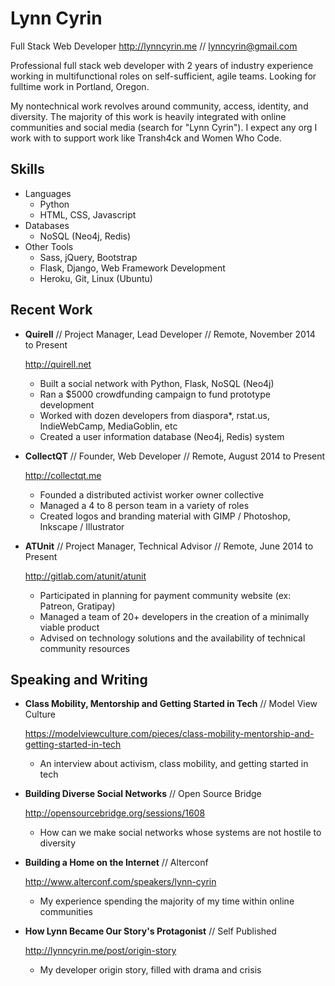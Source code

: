 Lynn Cyrin
===========

Full Stack Web Developer
<http://lynncyrin.me>  // lynncyrin@gmail.com

Professional full stack web developer with 2 years of industry experience working in multifunctional roles on self-sufficient, agile teams. Looking for fulltime work in Portland, Oregon.

My nontechnical work revolves around community, access, identity, and diversity. The majority of this work is heavily integrated with online communities and social media (search for "Lynn Cyrin"). I expect any org I work with to support work like Transh4ck and Women Who Code.

Skills
------

*   Languages
    * Python
    * HTML, CSS, Javascript
*   Databases
    * NoSQL (Neo4j, Redis)
*   Other Tools
    * Sass, jQuery, Bootstrap
    * Flask, Django, Web Framework Development
    * Heroku, Git, Linux (Ubuntu)

Recent Work
-----------

*   **Quirell** // Project Manager, Lead Developer // Remote, November 2014 to Present

    <http://quirell.net>

    * Built a social network with Python, Flask, NoSQL (Neo4j)
    * Ran a $5000 crowdfunding campaign to fund prototype development
    * Worked with dozen developers from diaspora*, rstat.us, IndieWebCamp, MediaGoblin, etc
    * Created a user information database (Neo4j, Redis) system

*   **CollectQT** // Founder, Web Developer // Remote, August 2014 to Present

    <http://collectqt.me>

    * Founded a distributed activist worker owner collective
    * Managed a 4 to 8 person team in a variety of roles
    * Created logos and branding material with GIMP / Photoshop, Inkscape / Illustrator

*   **ATUnit** // Project Manager, Technical Advisor // Remote, June 2014 to Present

    <http://gitlab.com/atunit/atunit>

    * Participated in planning for payment community website (ex: Patreon, Gratipay)
    * Managed a team of 20+ developers in the creation of a minimally viable product
    * Advised on technology solutions and the availability of technical community resources

Speaking and Writing
--------------------

*   **Class Mobility, Mentorship and Getting Started in Tech** // Model View Culture

    <https://modelviewculture.com/pieces/class-mobility-mentorship-and-getting-started-in-tech>

    * An interview about activism, class mobility, and getting started in tech

*   **Building Diverse Social Networks** // Open Source Bridge

    <http://opensourcebridge.org/sessions/1608>

    * How can we make social networks whose systems are not hostile to diversity

*   **Building a Home on the Internet** // Alterconf

    <http://www.alterconf.com/speakers/lynn-cyrin>

    * My experience spending the majority of my time within online communities

*   **How Lynn Became Our Story's Protagonist** // Self Published

    <http://lynncyrin.me/post/origin-story>

    * My developer origin story, filled with drama and crisis
